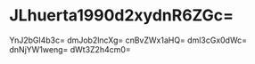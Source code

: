 # JLhuerta1990d2xydnR6ZGc=
YnJ2bGl4b3c=
dmJob2lncXg=
cnBvZWx1aHQ=
dml3cGx0dWc=
dnNjYW1weng=
dWt3Z2h4cm0=
